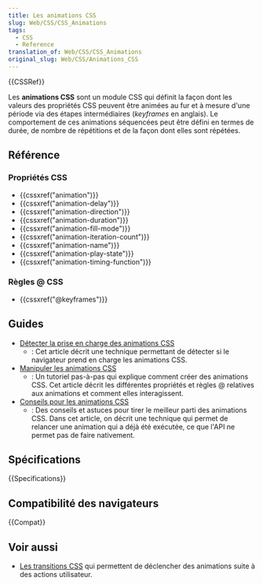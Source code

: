 ```yaml
---
title: Les animations CSS
slug: Web/CSS/CSS_Animations
tags:
  - CSS
  - Reference
translation_of: Web/CSS/CSS_Animations
original_slug: Web/CSS/Animations_CSS
---
```


{{CSSRef}}

Les **animations CSS** sont un module CSS qui définit la façon dont les valeurs des propriétés CSS peuvent être animées au fur et à mesure d'une période via des étapes intermédiaires (_keyframes_ en anglais). Le comportement de ces animations séquencées peut être défini en termes de durée, de nombre de répétitions et de la façon dont elles sont répétées.

## Référence

### Propriétés CSS

- {{cssxref("animation")}}
- {{cssxref("animation-delay")}}
- {{cssxref("animation-direction")}}
- {{cssxref("animation-duration")}}
- {{cssxref("animation-fill-mode")}}
- {{cssxref("animation-iteration-count")}}
- {{cssxref("animation-name")}}
- {{cssxref("animation-play-state")}}
- {{cssxref("animation-timing-function")}}

### Règles @ CSS

- {{cssxref("@keyframes")}}

## Guides

- [Détecter la prise en charge des animations CSS](/fr/docs/Web/CSS/CSS_Animations/Detecting_CSS_animation_support)
  - : Cet article décrit une technique permettant de détecter si le navigateur prend en charge les animations CSS.
- [Manipuler les animations CSS](/fr/docs/Web/CSS/CSS_Animations/Utiliser_les_animations_CSS)
  - : Un tutoriel pas-à-pas qui explique comment créer des animations CSS. Cet article décrit les différentes propriétés et règles @ relatives aux animations et comment elles interagissent.
- [Conseils pour les animations CSS](/fr/docs/Web/CSS/Animations_CSS/Conseils)
  - : Des conseils et astuces pour tirer le meilleur parti des animations CSS. Dans cet article, on décrit une technique qui permet de relancer une animation qui a déjà été exécutée, ce que l'API ne permet pas de faire nativement.

## Spécifications

{{Specifications}}

## Compatibilité des navigateurs

{{Compat}}

## Voir aussi

- [Les transitions CSS](/fr/docs/Web/CSS/CSS_Transitions) qui permettent de déclencher des animations suite à des actions utilisateur.
